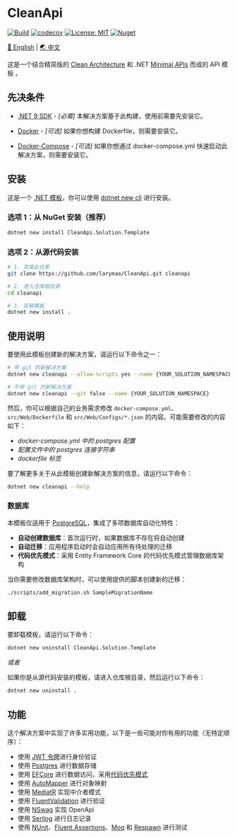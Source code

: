 # CleanApi

[![Build](https://github.com/larymao/CleanApi/actions/workflows/build.yml/badge.svg)](https://github.com/larymao/CleanApi/actions/workflows/build.yml)
[![codecov](https://codecov.io/gh/larymao/CleanApi/graph/badge.svg?token=6EEWCTPJK3)](https://codecov.io/gh/larymao/CleanApi)
[![License: MIT](https://img.shields.io/badge/License-MIT-yellow.svg)](https://github.com/larymao/cleanapi/blob/master/LICENSE) 
[![Nuget](https://img.shields.io/nuget/v/CleanApi.Solution.Template?color=0b7cbd)](https://www.nuget.org/packages/CleanApi.Solution.Template)

[🌟 English](README.md) | [🌏 中文](README_CN.md)

这是一个结合精简版的 [Clean Architecture](https://github.com/jasontaylordev/CleanArchitecture) 和 .NET [Minimal APIs](https://docs.microsoft.com/en-us/aspnet/core/fundamentals/minimal-apis) 而成的 API 模板 。

## 先决条件

- [.NET 9 SDK](https://dotnet.microsoft.com/download/dotnet/9.0) - *[必需]* 
本解决方案基于此构建，使用前需要先安装它。

- [Docker](https://www.docker.com/products/docker-desktop) - *[可选]* 
如果你想构建 Dockerfile，则需要安装它。

- [Docker-Compose](https://docs.docker.com/compose/install) - *[可选]* 
如果你想通过 docker-compose.yml 快速启动此解决方案，则需要安装它。

## 安装

这是一个 [.NET 模板](https://www.nuget.org/packages/CleanApi.Solution.Template)，你可以使用 [dotnet new cli](https://docs.microsoft.com/en-us/dotnet/core/tools/dotnet-new) 进行安装。

### 选项 1：从 NuGet 安装（推荐）

``` bash
dotnet new install CleanApi.Solution.Template
```

### 选项 2：从源代码安装

```bash
# 1. 克隆此仓库
git clone https://github.com/larymao/CleanApi.git cleanapi

# 2. 进入仓库根目录
cd cleanapi

# 3. 安装模板
dotnet new install .
```

## 使用说明

要使用此模板创建新的解决方案，请运行以下命令之一：

```bash
# 带 git 的新解决方案
dotnet new cleanapi --allow-scripts yes --name {YOUR_SOLUTION_NAMESPACE}

# 不带 git 的新解决方案
dotnet new cleanapi --git false --name {YOUR_SOLUTION_NAMESPACE}
```

然后，你可以根据自己的业务需求修改 `docker-compose.yml`、`src/Web/Dockerfile` 和 `src/Web/Configs/*.json` 的内容。可能需要修改的内容如下：

- *docker-compose.yml 中的 postgres 配置*
- *配置文件中的 postgres 连接字符串*
- *dockerfile 标签*

要了解更多关于从此模板创建新解决方案的信息，请运行以下命令：

```bash
dotnet new cleanapi --help
```

### 数据库

本模板仅适用于 [PostgreSQL](https://www.postgresql.org)，集成了多项数据库自动化特性：

- **自动创建数据库**：首次运行时，如果数据库不存在将自动创建
- **自动迁移**：应用程序启动时会自动应用所有待处理的迁移
- **代码优先模式**：采用 Entity Framework Core 的代码优先模式管理数据库架构

当你需要修改数据库架构时，可以使用提供的脚本创建新的迁移：

```bash
./scripts/add_migration.sh SampleMigrationName
```

## 卸载

要卸载模板，请运行以下命令：

```bash
dotnet new uninstall CleanApi.Solution.Template
```

*或者*

如果你是从源代码安装的模板，请进入仓库根目录，然后运行以下命令：

```bash
dotnet new uninstall .
```

## 功能

这个解决方案中实现了许多实用功能，以下是一些可能对你有用的功能（无特定顺序）：

- 使用 [JWT 令牌](https://jwt.io/introduction)进行身份验证
- 使用 [Postgres](https://github.com/postgres/postgres) 进行数据存储
- 使用 [EFCore](https://github.com/dotnet/efcore) 进行数据访问，采用[代码优先模式](https://learn.microsoft.com/en-us/ef/core/managing-schemas/migrations)
- 使用 [AutoMapper](https://github.com/AutoMapper/AutoMapper) 进行对象映射
- 使用 [MediatR](https://github.com/jbogard/MediatR) 实现中介者模式
- 使用 [FluentValidation](https://github.com/FluentValidation/FluentValidation) 进行验证
- 使用 [NSwag](https://github.com/RicoSuter/NSwag) 实现 OpenApi
- 使用 [Serilog](https://github.com/serilog/serilog) 进行日志记录
- 使用 [NUnit](https://github.com/nunit/nunit)、[Fluent Assertions](https://github.com/fluentassertions/fluentassertions)、[Moq](https://github.com/devlooped/moq) 和 [Respawn](https://github.com/jbogard/Respawn) 进行测试
